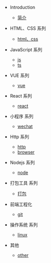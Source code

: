 - Introduction

  - [简介](README.md)

- HTML、CSS 系列

  - [html、css](/html,css系列/index.md)

- JavaScript 系列

  - [js](/JavaScript系列/js.md)
  - [ts](/JavaScript系列/ts.md)

- VUE 系列

  - [vue](/vue系列/vue.md)

- React 系列

  - [react](react系列/react.md)

- 小程序 系列

  - [wechat](/小程序系列/wechat.md)

- Http 系列

  - [http](计算机网络/http.md)
  - [browser](计算机网络/browser.md)

- Nodejs 系列

  - [node](/nodejs系列/node.md)

- 打包工具 系列

  - [打包](/打包工具系列/index.md)

- 前端工程化

  - [git](前端工程化/git.md)

- 操作系统 系列

  - [linux](/操作系统系列/linux.md)

- 其他

  - [other](/其他/index.md)
